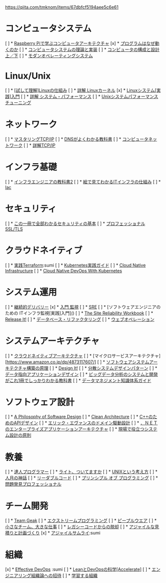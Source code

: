 https://qiita.com/tmknom/items/67dbfcf5194aee5c6e61

# コンピュータシステム
[ ] * [Raspberry Piで学ぶコンピュータアーキテクチャ](https://www.amazon.co.jp/dp/4873118654/)
[x] * [プログラムはなぜ動くのか](https://www.amazon.co.jp/dp/4822283151/)
[ ] * [コンピュータシステムの理論と実装](https://www.amazon.co.jp/dp/4873117127/)
[ ] * [コンピュータの構成と設計 上／下](https://www.amazon.co.jp/dp/4822298426/)
[ ] * [モダンオペレーティングシステム](https://www.amazon.co.jp/dp/4894715376/)
# Linux/Unix
[ ] * [[試して理解]Linuxの仕組み](https://www.amazon.co.jp/dp/477419607X/)
[ ] * [詳解 Linuxカーネル](https://www.amazon.co.jp/dp/487311313X/)
[x] * [Linuxシステム[実践]入門](https://www.amazon.co.jp/dp/4774158135/)
[ ] * [詳解 システム・パフォーマンス](https://www.amazon.co.jp/dp/4873117909/)
[ ] * [Unixシステムパフォーマンスチューニング](https://www.amazon.co.jp/dp/4873111528/)
# ネットワーク
[ ] * [マスタリングTCP/IP](https://www.amazon.co.jp/dp/4274224473/)
[ ] * [DNSがよくわかる教科書](https://www.amazon.co.jp/dp/479739448X/)
[ ] * [コンピュータネットワーク](https://www.amazon.co.jp/dp/482228476X/)
[ ] * [詳解TCP/IP](https://www.amazon.co.jp/dp/4894713209/)
# インフラ基礎
[ ] * [インフラエンジニアの教科書2](https://www.amazon.co.jp/dp/4863541864/)
[ ] * [絵で見てわかるITインフラの仕組み](https://www.amazon.co.jp/dp/4798158461/)
[ ] * [Iac](https://www.amazon.co.jp/dp/4873117968/)
# セキュリティ
[ ] * [この一冊で全部わかるセキュリティの基本](https://www.amazon.co.jp/dp/4797388803/)
[ ] * [プロフェッショナルSSL/TLS](https://www.amazon.co.jp/dp/4908686009/)
# クラウドネイティブ
[ ] * [実践Terraform]():sumi
[ ] * [Kubernetes実践ガイド](https://www.amazon.co.jp/dp/4295006637/)
[ ] * [Cloud Native Infrastructure](https://www.amazon.co.jp/dp/1491984309/)
[ ] * [Cloud Native DevOps With Kubernetes](https://www.amazon.co.jp/dp/1492040762/)
# システム運用
[ ] * [継続的デリバリー](https://www.amazon.co.jp/dp/4048930583/)
[x] * [入門 監視](https://www.amazon.co.jp/dp/4873118646/)
[ ] * [SRE](https://www.amazon.co.jp/dp/4873117917/)
[ ] * [ソフトウェアエンジニアのための ITインフラ監視[実践]入門][(](https://www.amazon.co.jp/dp/4774178659/))
[ ] * [The Site Reliability Workbook](https://www.amazon.co.jp/dp/1492029505)
[ ] * [Release It!](https://www.amazon.co.jp/dp/4274067491/)
[ ] * [データベース・リファクタリング](https://www.amazon.co.jp/dp/4894715007/)
[ ] * [ウェブオペレーション](https://www.amazon.co.jp/dp/4873114934/)
# システムアーキテクチャ
[ ] * [クラウドネイティブアーキテクチャ](https://www.amazon.co.jp/dp/4295007757/)
[ ] * [マイクロサービスアーキテクチャ][https://www.amazon.co.jp/dp/4873117607/]
[ ] * [ソフトウェアシステムアーキテクチャ構築の原理](https://www.amazon.co.jp/dp/4797376724/)
[ ] * [Design It!](https://www.amazon.co.jp/dp/4873118956/)
[ ] * [分散システムデザインパターン](https://www.amazon.co.jp/dp/4873118751/)
[ ] * [データ指向アプリケーションデザイン](https://www.amazon.co.jp/dp/4873118700/)
[ ] * [ビッグデータ分析のシステムと開発がこれ1冊でしっかりわかる教科書](https://www.amazon.co.jp/dp/429710881X/)
[ ] * [データマネジメント知識体系ガイド](https://www.amazon.co.jp/dp/4296100491/)
# ソフトウェア設計
[ ] * [A Philosophy of Software Design](https://www.amazon.co.jp//dp/1732102201/)
[ ] * [Clean Architecture](https://www.amazon.co.jp/dp/4048930656/)
[ ] * [C++のためのAPIデザイン](https://www.amazon.co.jp/dp/4797369159/)
[ ] * [エリック・エヴァンスのドメイン駆動設計](https://www.amazon.co.jp/dp/4798121967/)
[ ] * [．ＮＥＴのエンタープライズアプリケーションアーキテクチャ](https://www.amazon.co.jp/dp/4822298485/)
[ ] * [現場で役立つシステム設計の原則](https://www.amazon.co.jp/dp/477419087X/)
# 教養
[ ] * [達人プログラマー](https://www.amazon.co.jp/dp/427421933X/)
[ ] * [ライト、ついてますか](https://www.amazon.co.jp/dp/4320023684)
[ ] * [UNIXという考え方](https://www.amazon.co.jp/dp/4274064069/)
[ ] * [人月の神話](https://www.amazon.co.jp/dp/4621066080/)
[ ] * [リーダブルコード](https://www.amazon.co.jp/dp/4873115655/)
[ ] * [プリンシプル オブ プログラミング](https://www.amazon.co.jp/dp/4798046140/)
[ ] * [問題発見プロフェッショナル](https://www.amazon.co.jp/dp/4478490341/)
# チーム開発
[ ] * [Team Geak](https://www.amazon.co.jp/dp/4873116309/)
[ ] * [エクストリームプログラミング](https://www.amazon.co.jp/dp/4274217620/)
[ ] * [ピープルウエア](https://www.amazon.co.jp/dp/4822285243/)
[ ] * [小さなチーム、大きな仕事](https://www.amazon.co.jp/dp/4150504814/)
[ ] * [レガシーコードからの脱却](https://www.amazon.co.jp/dp/4873118867/)
[ ] * [アジャイルな見積りと計画づくり](https://www.amazon.co.jp/dp/4839924023/)
[x] * [アジャイルサムライ](https://www.amazon.co.jp/dp/4274068560/):sumi
# 組織
[x] * [Effective DevOps](https://www.amazon.co.jp/dp/4873118352/) :sumi
[ ] * [LeanとDevOpsの科学[Accelerate]](https://www.amazon.co.jp/dp/4295004901/)
[ ] * [エンジニアリング組織論への招待](https://www.amazon.co.jp/dp/4774196053/)
[ ] * [学習する組織](https://www.amazon.co.jp/dp/4862761011/)
